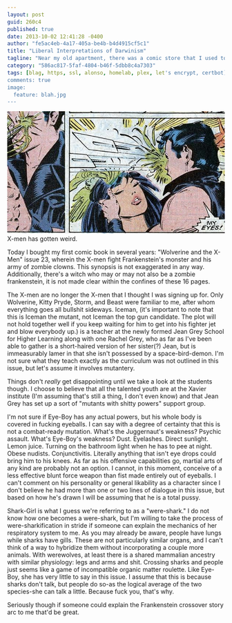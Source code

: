 ```yaml
---
layout: post
guid: 260c4
published: true
date: 2013-10-02 12:41:28 -0400
author: "fe5ac4eb-4a17-405a-be4b-b4d4915cf5c1"
title: "Liberal Interpretations of Darwinism"
tagline: "Near my old apartment, there was a comic store that I used to visit for all my low-tech nerding needs. My normal purchases there were generally more towards the Magic cards or D&D end of the spectrum, but recently I stopped in and bought an actual comic book. I do not know how I feel about the experience."
category: "586ac817-5faf-4804-b46f-5dbb8c4a7303"
tags: [blag, https, ssl, alonso, homelab, plex, let's encrypt, certbot]
comments: true
image:
  feature: blah.jpg
---
```


![](/assets/img/lol/comicbook_MYEYES.png "Yes we know this is actually Pretty Boy from Uncanny X-Men #229, but loooooooooool.") X-men has gotten weird.

Today I bought my first comic book in several years: "Wolverine and the X-Men" issue 23, wherein the X-men fight Frankenstein's monster and his army of zombie clowns. This synopsis is not exaggerated in any way. Additionally, there's a witch who may or may not also be a zombie frankenstein, it is not made clear within the confines of these 16 pages.

The X-men are no longer the X-men that I thought I was signing up for. Only Wolverine, Kitty Pryde, Storm, and Beast were familiar to me, after whom everything goes all bullshit sideways. Iceman, (it's important to note that this is Iceman the mutant, not Iceman the top gun candidate. The plot will not hold together well if you keep waiting for him to get into his fighter jet and blow everybody up.) is a teacher at the newly formed Jean Grey School for Higher Learning along with one Rachel Grey, who as far as I've been able to gather is a short-haired version of her sister(?) Jean, but is immeasurably lamer in that she isn't possessed by a space-bird-demon. I'm not sure what they teach exactly as the curriculum was not outlined in this issue, but let's assume it involves mutantery.

Things don't _really_ get disappointing until we take a look at the students though. I choose to believe that all the talented youth are at the Xavier institute (I'm assuming that's still a thing, I don't even know) and that Jean Grey has set up a sort of "mutants with shitty powers" support group.

I'm not sure if Eye-Boy has any actual powers, but his whole body is covered in fucking eyeballs. I can say with a degree of certainty that this is not a combat-ready mutation. What's the Juggernaut's weakness? Psychic assault. What's Eye-Boy's weakness? Dust. Eyelashes. Direct sunlight. Lemon juice. Turning on the bathroom light when he has to pee at night. Obese nudists. Conjunctivitis. Literally anything that isn't eye drops could bring him to his knees. As far as his offensive capabilities go, martial arts of any kind are probably not an option. I cannot, in this moment, conceive of a less effective blunt force weapon than fist made entirely out of eyeballs. I can't comment on his personality or general likability as a character since I don't believe he had more than one or two lines of dialogue in this issue, but based on how he's drawn I will be assuming that he is a total pussy.

Shark-Girl is what I guess we're referring to as a "were-shark." I do not know how one becomes a were-shark, but I'm willing to take the process of were-sharkification in stride if someone can explain the mechanics of her respiratory system to me. As you may already be aware, people have lungs while sharks have gills. These are not particularly similar organs, and I can't think of a way to hybridize them without incorporating a couple more animals. With werewolves, at least there is a shared mammalian ancestry with similar physiology: legs and arms and shit. Crossing sharks and people just seems like a game of incompatible organic matter roulette. Like Eye-Boy, she has very little to say in this issue. I assume that this is because sharks don't talk, but people do so-as the logical average of the two species-she can talk a little. Because fuck you, that's why.

Seriously though if someone could explain the Frankenstein crossover story arc to me that'd be great.